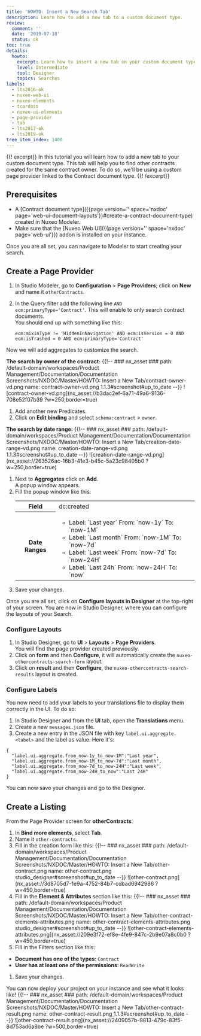 ```yaml
---
title: 'HOWTO: Insert a New Search Tab'
description: Learn how to add a new tab to a custom document type.
review:
  comment: ''
  date: '2019-07-18'
  status: ok
toc: true
details:
  howto:
    excerpt: Learn how to insert a new tab on your custom document type
    level: Intermediate
    tool: Designer
    topics: Searches
labels:
  - lts2016-ok
  - nuxeo-web-ui
  - nuxeo-elements
  - tcardoso
  - nuxeo-ui-elements
  - page-provider
  - tab
  - lts2017-ok
  - lts2019-ok
tree_item_index: 1400
---
```


{{! excerpt}}
In this tutorial you will learn how to add a new tab to your custom document type. This tab will help you to find other contracts created for the same contract owner. To do so, we'll be using a custom page provider linked to the Contract document type.
{{! /excerpt}}

## Prerequisites

- A [Contract document type]({{page version='' space='nxdoc' page='web-ui-document-layouts'}}#create-a-contract-document-type) created in Nuxeo Modeler.
- Make sure that the [Nuxeo Web UI]({{page version='' space='nxdoc' page='web-ui'}}) addon is installed on your instance.

Once you are all set, you can navigate to Modeler to start creating your search.

## Create a Page Provider

1. In Studio Modeler, go to **Configuration** > **Page Providers**; click on **New** and name it `otherContracts`.
1. In the Query filter add the following line `AND ecm:primaryType='Contract'`. This will enable to only search contract documents.</br>
   You should end up with something like this:

   ```
   ecm:mixinType != 'HiddenInNavigation' AND ecm:isVersion = 0 AND ecm:isTrashed = 0 AND ecm:primaryType='Contract'
   ```

Now we will add aggregates to customize the search.

**The search by owner of the contract:**
{{!--     ### nx_asset ###
    path: /default-domain/workspaces/Product Management/Documentation/Documentation Screenshots/NXDOC/Master/HOWTO: Insert a New Tab/contract-owner-vd.png
    name: contract-owner-vd.png
    1.1.3#screenshot#up_to_date
--}}
![contract-owner-vd.png](nx_asset://b3dac2ef-6a71-49a6-9136-708e52f07b39 ?w=250,border=true)

1. Add another new Predicates.
1. Click on **Edit binding** and select `schema:contract` > `owner`.

**The search by date range:**
{{!--     ### nx_asset ###
    path: /default-domain/workspaces/Product Management/Documentation/Documentation Screenshots/NXDOC/Master/HOWTO: Insert a New Tab/creation-date-range-vd.png
    name: creation-date-range-vd.png
    1.1.3#screenshot#up_to_date
--}}
![creation-date-range-vd.png](nx_asset://263526ac-16b3-41e3-b45c-5a23c98405b0 ?w=250,border=true)

1. Next to **Aggregates** click on **Add**.</br>
   A popup window appears.
1. Fill the popup window like this:
   <div class="table-scroll">
   <table class="hover">
   <tbody>
   <tr>
   <th colspan="1">Field</th>
   <td colspan="1">dc:created</td>
   </tr>
   <tr>
   <th colspan="1">Date Ranges</th><td colspan="1">
   <ul>
       <li>Label: `Last year` From: `now-1y` To: `now-1M`</li>
       <li>Label: `Last month` From: `now-1M` To: `now-7d`</li>
       <li>Label: `Last week` From: `now-7d` To: `now-24H`</li>
       <li>Label: `Last 24h` From: `now-24H` To: `now`</li>
   </ul>
   </td>
   </tr>
   </tbody>
   </table>
   </div>
1. Save your changes.

Once you are all set, click on **Configure layouts in Designer** at the top-right of your screen.
You are now in Studio Designer, where you can configure the layouts of your Search.

### Configure Layouts

1. In Studio Designer, go to **UI** > **Layouts** > **Page Providers**.<br>
You will find the page provider created previously.
1. Click on **form** and then **Configure**, it will automatically create the `nuxeo-othercontracts-search-form` layout.
1. Click on **result** and then **Configure**, the `nuxeo-othercontracts-search-results` layout is created.

### Configure Labels

You now need to add your labels to your translations file to display them correctly in the UI. To do so:

1. In Studio Designer and from the **UI** tab, open the **Translations** menu.
1. Create a new `messages.json` file.
1. Create a new entry in the JSON file with key `label.ui.aggregate.<label>` and the label as value. Here it's:
  ```
  {
    "label.ui.aggregate.from_now-1y_to_now-1M":"Last year",
    "label.ui.aggregate.from_now-1M_to_now-7d":"Last month",
    "label.ui.aggregate.from_now-7d_to_now-24H":"Last week",
    "label.ui.aggregate.from_now-24H_to_now":"Last 24H"
  }
  ```

You can now save your changes and go to the Designer.

## Create a Listing

From the Page Provider screen for **otherContracts**:

1. In **Bind more elements**, select **Tab**.
1. Name it `other-contracts`.
1. Fill in the creation form like this:
    {{!--     ### nx_asset ###
      path: /default-domain/workspaces/Product Management/Documentation/Documentation Screenshots/NXDOC/Master/HOWTO: Insert a New Tab/other-contract.png
      name: other-contract.png
      studio_designer#screenshot#up_to_date
    --}}
    ![other-contract.png](nx_asset://3d8705d7-1e9a-4752-84b7-cdbad6942986 ?w=450,border=true)
1. Fill in the **Element & Attributes** section like this:
    {{!--     ### nx_asset ###
      path: /default-domain/workspaces/Product Management/Documentation/Documentation Screenshots/NXDOC/Master/HOWTO: Insert a New Tab/other-contract-elements-attributes.png
      name: other-contract-elements-attributes.png
      studio_designer#screenshot#up_to_date
    --}}
    ![other-contract-elements-attributes.png](nx_asset://209e3f72-ef8e-4fe9-847c-2b9e07a8c0b0 ?w=450,border=true)
1. Fill in the Filters section like this:
  - **Document has one of the types**: `Contract`
  - **User has at least one of the permissions**: `ReadWrite`
1. Save your changes.

You can now deploy your project on your instance and see what it looks like!
{{!--     ### nx_asset ###
    path: /default-domain/workspaces/Product Management/Documentation/Documentation Screenshots/NXDOC/Master/HOWTO: Insert a New Tab/other-contract-result.png
    name: other-contract-result.png
    1.1.3#screenshot#up_to_date
--}}
![other-contract-result.png](nx_asset://2409057b-9813-479c-83f5-8d753ad6a8be ?w=500,border=true)
